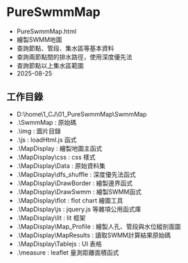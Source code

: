 ﻿# PureSwmmMap

- PureSwmmMap.html
- 繪製SWMM地圖
- 查詢節點、管段、集水區等基本資料
- 查詢兩節點間的排水路徑，使用深度優先法
- 查詢節點以上集水區範圍
- 2025-08-25

## 工作目錄

- D:\home\1_CJ\01_PureSwmmMap\SwmmMap
- .\SwmmMap : 原始碼
- .\img : 圖片目錄
- .\js : loadHtml.js 函式
- .\MapDisplay : 繪製地圖主函式
- .\MapDisplay\css : css 樣式
- .\MapDisplay\Data : 原始資料集
- .\MapDisplay\dfs_shuffle : 深度優先法函式
- .\MapDisplay\DrawBorder : 繪製邊界函式
- .\MapDisplay\DrawSwmm : 繪製SWMM函式
- .\MapDisplay\flot : flot chart 繪圖工具
- .\MapDisplay\js : jquery.js 等雜項公用函式庫
- .\MapDisplay\lit : lit 框架
- .\MapDisplay\Map_Profile : 繪製人孔、管段與水位縱剖面圖
- .\MapDisplay\MapResults : 讀取SWMM計算結果原始碼
- .\MapDisplay\Tablejs : UI 表格
- .\measure : leaflet 量測距離面積函式

